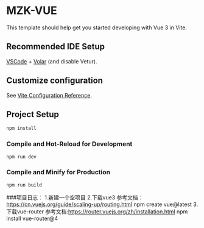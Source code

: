 # MZK-VUE

This template should help get you started developing with Vue 3 in Vite.

## Recommended IDE Setup

[VSCode](https://code.visualstudio.com/) + [Volar](https://marketplace.visualstudio.com/items?itemName=Vue.volar) (and disable Vetur).

## Customize configuration

See [Vite Configuration Reference](https://vite.dev/config/).

## Project Setup

```sh
npm install
```

### Compile and Hot-Reload for Development

```sh
npm run dev
```

### Compile and Minify for Production

```sh
npm run build
```

###项目日志：
1.新建一个空项目
2.下载vue3
参考文档：https://cn.vuejs.org/guide/scaling-up/routing.html
npm create vue@latest
3.下载vue-router
参考文档:https://router.vuejs.org/zh/installation.html
npm install vue-router@4
